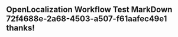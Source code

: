 <properties
ms.topic="hero-topic"
ms.test1="hero-topic"
ms.test2="test"/>


## OpenLocalization Workflow Test MarkDown 72f4688e-2a68-4503-a507-f61aafec49e1 thanks!



<!--HONumber=Jul16_HO2-->


